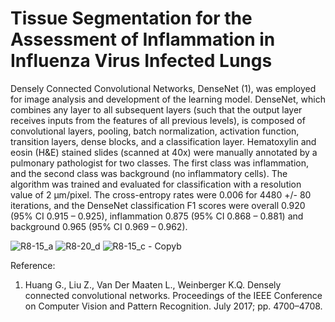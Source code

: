 # Tissue Segmentation for the Assessment of Inflammation in Influenza Virus Infected Lungs

Densely Connected Convolutional Networks, DenseNet (1), was employed for image analysis and development of the learning model. DenseNet, which combines any layer to all subsequent layers (such that the output layer receives inputs from the features of all previous levels), is composed of convolutional layers, pooling, batch normalization, activation function, transition layers, dense blocks, and a classification layer. 
Hematoxylin and eosin (H&E) stained slides (scanned at 40x) were manually annotated by a pulmonary pathologist for two classes. The first class was inflammation, and the second class was background (no inflammatory cells). The algorithm was trained and evaluated for classification with a resolution value of 2 μm/pixel.
The cross-entropy rates were 0.006 for 4480 +/- 80 iterations, and the DenseNet classification F1 scores were overall 0.920 (95% CI 0.915 – 0.925), inflammation 0.875 (95% CI 0.868 – 0.881) and background 0.965 (95% CI 0.969 – 0.962). 

![R8-15_a](https://github.com/user-attachments/assets/d3e332ee-1afb-4208-a27e-34b0089e1baa)
![R8-20_d](https://github.com/user-attachments/assets/ebc4c7ed-92f3-4526-96a4-970d3d30ba43)
![R8-15_c - Copyb](https://github.com/user-attachments/assets/af840091-b072-4c2d-a225-7cd373c9941c)


Reference:
1.	Huang G., Liu Z., Van Der Maaten L., Weinberger K.Q. Densely connected convolutional networks. Proceedings of the IEEE Conference on Computer Vision and Pattern Recognition. July 2017; pp. 4700–4708. 
